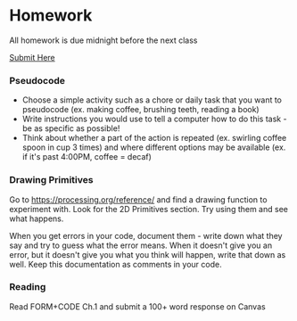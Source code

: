 # Homework
All homework is due midnight before the next class

[Submit Here](https://classroom.github.com/a/iKCPZNH6)

### Pseudocode
- Choose a simple activity such as a chore or daily task that you want to pseudocode (ex. making coffee, brushing teeth, reading a book)
- Write instructions you would use to tell a computer how to do this task - be as specific as possible!
- Think about whether a part of the action is repeated (ex. swirling coffee spoon in cup 3 times) and where different options may be available (ex. if it's past 4:00PM, coffee = decaf)

### Drawing Primitives
Go to https://processing.org/reference/ and find a drawing function to experiment with. Look for the 2D Primitives section. Try using them and see what happens.

When you get errors in your code, document them - write down what they say and try to guess what the error means. When it doesn't give you an error, but it doesn't give you what you think will happen, write that down as well. Keep this documentation as comments in your code.

### Reading
Read FORM+CODE Ch.1 and submit a 100+ word response on Canvas
